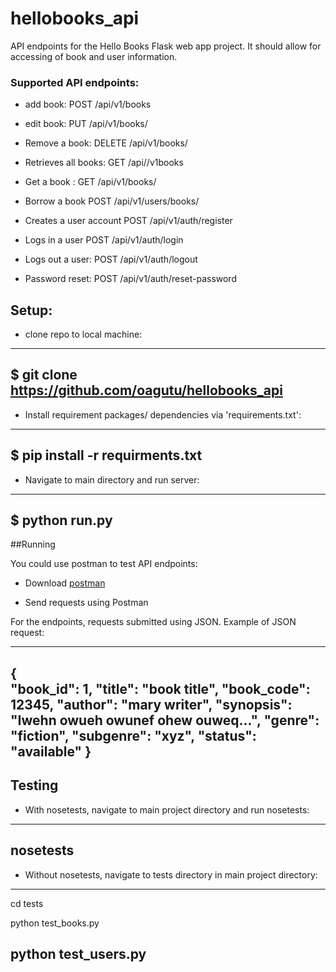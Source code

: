 # hellobooks_api
API endpoints for the Hello Books Flask web app project. It should allow for accessing of book and user information.

### Supported API endpoints:

* add book: POST  /api/v1/books

* edit book: PUT /api/v1/books/<bookId>

* Remove a book: DELETE /api/v1/books/<bookId>

* Retrieves all books: GET  /api//v1books

* Get a book : GET  /api/v1/books/<bookId>

* Borrow a book POST  /api/v1/users/books/<bookId>

* Creates a user account POST /api/v1/auth/register

* Logs in a user POST /api/v1/auth/login

* Logs out a user: POST /api/v1/auth/logout

* Password reset: POST /api/v1/auth/reset-password


## Setup:

* clone repo to local machine:
---
$ git clone https://github.com/oagutu/hellobooks_api
---

* Install requirement packages/ dependencies via 'requirements.txt': 
---
$ pip install -r requirments.txt
---

* Navigate to main directory and run server:
---
$ python run.py
---

##Running

You could use postman to test API endpoints:

* Download [postman](https://www.getpostman.com/apps)

* Send requests using Postman

For the endpoints, requests submitted using JSON. Example of JSON request:

---
{       
        "book_id": 1,
        "title": "book title",
        "book_code": 12345,
        "author": "mary writer",
        "synopsis": "Iwehn owueh owunef ohew ouweq...",
        "genre": "fiction",
        "subgenre": "xyz",
        "status": "available"
}
---


## Testing
* With nosetests, navigate to main project directory and run nosetests:
---
nosetests
--- 

* Without nosetests, navigate to tests directory in main project directory:
---
cd tests

python test_books.py

python test_users.py
---
